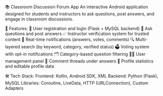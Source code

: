 📚 Classroom Discussion Forum App
An interactive Android application designed for students and instructors to ask questions, post answers, and engage in classroom discussions.

🔧 Features:
🔐 User registration and login (Flask + MySQL backend)
📝 Ask questions and post answers
✅ Instructor verification system for trusted content
🔔 Real-time notifications (answers, votes, comments)
🔍 Multi-layered search (by keyword, category, verified status)
🗳️ Voting system with opt-in notifications
🗂️ Category-based question filtering
🧑‍🏫 User management panel
🧵 Comment threads under answers
📄 Profile statistics and editable profile data

🛠️ Tech Stack:
Frontend: Kotlin, Android SDK, XML
Backend: Python (Flask), MySQL
Libraries: Coroutine, LiveData, HTTP (URLConnection), Custom Adapters
